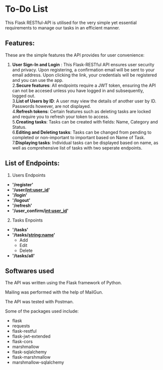 # To-Do List
This Flask RESTful-API is utilised for the very simple yet essential requirements to manage our tasks in an efficient manner.  

## Features:
These are the simple features the API provides for user convenience:  
1. __User Sign-In and Login__ : This Flask-RESTful API ensures user security and privacy. Upon registering, a confirmation email will be sent to your email address. Upon clicking the link, your credentials will be registered and you can use the app.  
2.__Secure features__: All endpoints require a JWT token, ensuring the API can not be accesed unless you have logged in and subsequently, logged out.  
3.__List of Users by ID__: A user may view the details of another user by ID. Passwords however, are not displayed.  
4.__Refresh tokens__: Certain features such as deleting tasks are locked and require you to refresh your token to access.  
5.__Creating tasks__: Tasks can be created with fields: Name, Category and Status.  
6.__Editing and Deleting tasks__: Tasks can be changed from pending to completed or non-important to important based on Name of Task.  
7.__Displaying tasks__: Individual tasks can be displayed based on name, as well as comprehensive list of tasks with two seperate endpoints.  

## List of Endpoints:
 1. Users Endpoints  
   * __'/register'__  
   * __'/user/<int:user_id>'__  
   * __'/login'__  
   * __'/logout'__  
   * __'/refresh'__  
   * __'/user_confirm/<int:user_id>'__  

  2. Tasks Enpoints 
   * __'/tasks'__  
   * __'/tasks/<string:name>'__   
       * Add  
       * Edit  
       * Delete  
   * __'/tasks/all'__  

## Softwares used
The API was written using the Flask framework of Python. 

Mailing was performed with the help of MailGun.  

The API was tested with Postman.  

Some of the packages used include:  
* flask  
* requests  
* flask-restful  
* flask-jwt-extended  
* flask-cors  
* marshmallow  
* flask-sqlalchemy  
* flask-marshmallow  
* marshmallow-sqlalchemy  


       
